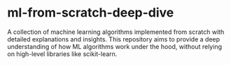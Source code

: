# ml-from-scratch-deep-dive
A collection of machine learning algorithms implemented from scratch with detailed explanations and insights. This repository aims to provide a deep understanding of how ML algorithms work under the hood, without relying on high-level libraries like scikit-learn.
